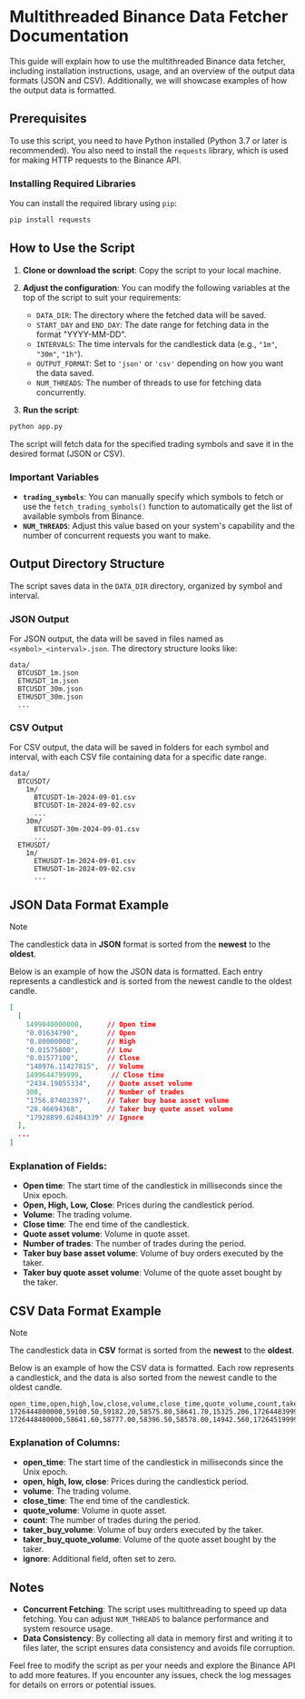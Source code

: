 # Multithreaded Binance Data Fetcher Documentation

This guide will explain how to use the multithreaded Binance data fetcher, including installation instructions, usage, and an overview of the output data formats (JSON and CSV). Additionally, we will showcase examples of how the output data is formatted.

## Prerequisites

To use this script, you need to have Python installed (Python 3.7 or later is recommended). You also need to install the `requests` library, which is used for making HTTP requests to the Binance API.

### Installing Required Libraries

You can install the required library using `pip`:

```sh
pip install requests
```

## How to Use the Script

1. **Clone or download the script**: Copy the script to your local machine.

2. **Adjust the configuration**: You can modify the following variables at the top of the script to suit your requirements:

   - `DATA_DIR`: The directory where the fetched data will be saved.
   - `START_DAY` and `END_DAY`: The date range for fetching data in the format "YYYY-MM-DD".
   - `INTERVALS`: The time intervals for the candlestick data (e.g., `"1m"`, `"30m"`, `"1h"`).
   - `OUTPUT_FORMAT`: Set to `'json'` or `'csv'` depending on how you want the data saved.
   - `NUM_THREADS`: The number of threads to use for fetching data concurrently.

3. **Run the script**:

```sh
python app.py
```

The script will fetch data for the specified trading symbols and save it in the desired format (JSON or CSV).

### Important Variables

- **`trading_symbols`**: You can manually specify which symbols to fetch or use the `fetch_trading_symbols()` function to automatically get the list of available symbols from Binance.
- **`NUM_THREADS`**: Adjust this value based on your system's capability and the number of concurrent requests you want to make.

## Output Directory Structure

The script saves data in the `DATA_DIR` directory, organized by symbol and interval.

### JSON Output

For JSON output, the data will be saved in files named as `<symbol>_<interval>.json`. The directory structure looks like:

```
data/
  BTCUSDT_1m.json
  ETHUSDT_1m.json
  BTCUSDT_30m.json
  ETHUSDT_30m.json
  ...
```

### CSV Output

For CSV output, the data will be saved in folders for each symbol and interval, with each CSV file containing data for a specific date range.

```
data/
  BTCUSDT/
    1m/
      BTCUSDT-1m-2024-09-01.csv
      BTCUSDT-1m-2024-09-02.csv
      ...
    30m/
      BTCUSDT-30m-2024-09-01.csv
      ...
  ETHUSDT/
    1m/
      ETHUSDT-1m-2024-09-01.csv
      ETHUSDT-1m-2024-09-02.csv
      ...
```

## JSON Data Format Example

>[!NOTE]
>The candlestick data in **JSON** format is sorted from the **newest** to the **oldest**.

Below is an example of how the JSON data is formatted. Each entry represents a candlestick and is sorted from the newest candle to the oldest candle.

```json
[
  [
    1499040000000,      // Open time
    "0.01634790",       // Open
    "0.80000000",       // High
    "0.01575800",       // Low
    "0.01577100",       // Close
    "148976.11427815",  // Volume
    1499644799999,       // Close time
    "2434.19055334",    // Quote asset volume
    308,                // Number of trades
    "1756.87402397",    // Taker buy base asset volume
    "28.46694368",      // Taker buy quote asset volume
    "17928899.62484339" // Ignore
  ],
  ...
]
```

### Explanation of Fields:

- **Open time**: The start time of the candlestick in milliseconds since the Unix epoch.
- **Open, High, Low, Close**: Prices during the candlestick period.
- **Volume**: The trading volume.
- **Close time**: The end time of the candlestick.
- **Quote asset volume**: Volume in quote asset.
- **Number of trades**: The number of trades during the period.
- **Taker buy base asset volume**: Volume of buy orders executed by the taker.
- **Taker buy quote asset volume**: Volume of the quote asset bought by the taker.

## CSV Data Format Example

>[!NOTE]
>The candlestick data in **CSV** format is sorted from the **newest** to the **oldest**.

Below is an example of how the CSV data is formatted. Each row represents a candlestick, and the data is also sorted from the newest candle to the oldest candle.

```
open_time,open,high,low,close,volume,close_time,quote_volume,count,taker_buy_volume,taker_buy_quote_volume,ignore
1726444800000,59100.50,59182.20,58575.80,58641.70,15325.206,1726448399999,901113091.93640,193903,7713.277,453602861.02090,0
1726448400000,58641.60,58777.00,58396.50,58578.00,14942.560,1726451999999,875141904.08100,194610,7318.353,428703773.73460,0
```

### Explanation of Columns:

- **open\_time**: The start time of the candlestick in milliseconds since the Unix epoch.
- **open, high, low, close**: Prices during the candlestick period.
- **volume**: The trading volume.
- **close\_time**: The end time of the candlestick.
- **quote\_volume**: Volume in quote asset.
- **count**: The number of trades during the period.
- **taker\_buy\_volume**: Volume of buy orders executed by the taker.
- **taker\_buy\_quote\_volume**: Volume of the quote asset bought by the taker.
- **ignore**: Additional field, often set to zero.

## Notes

- **Concurrent Fetching**: The script uses multithreading to speed up data fetching. You can adjust `NUM_THREADS` to balance performance and system resource usage.
- **Data Consistency**: By collecting all data in memory first and writing it to files later, the script ensures data consistency and avoids file corruption.

Feel free to modify the script as per your needs and explore the Binance API to add more features. If you encounter any issues, check the log messages for details on errors or potential issues.

